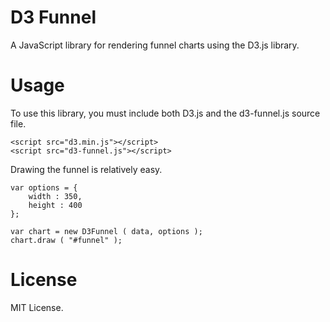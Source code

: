 # D3 Funnel

A JavaScript library for rendering funnel charts using the D3.js library.

# Usage

To use this library, you must include both D3.js and the d3-funnel.js source file.

````
<script src="d3.min.js"></script>
<script src="d3-funnel.js"></script>
````

Drawing the funnel is relatively easy.

````
var options = {
	width : 350,
	height : 400
};

var chart = new D3Funnel ( data, options );
chart.draw ( "#funnel" );
````

# License

MIT License.
